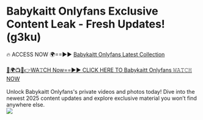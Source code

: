 # Babykaitt Onlyfans Exclusive Content Leak - Fresh Updates! (g3ku)

🔥 ACCESS NOW 🌍==►► <a href="https://tinyurl.com/kvy9nzfs" rel="nofollow">Babykaitt Onlyfans Latest Collection</a>
<br><br>
[🔴🌍📺📱👉WA𝚃CH Now==►► CLICK HERE TO Babykaitt Onlyfans 𝚆𝙰𝚃𝙲𝙷 NOW](https://tinyurl.com/kvy9nzfs)
<br><br>
Unlock Babykaitt Onlyfans's private videos and photos today! Dive into the newest 2025 content updates and explore exclusive material you won’t find anywhere else.
<br>
<a href="https://tinyurl.com/kvy9nzfs" rel="nofollow" data-target="animated-image.originalLink"><img src="https://camo.githubusercontent.com/8a4f000d20f83aca3bf7ec5f350d767afa0574a8a352519fd8cfa583a6f93a33/68747470733a2f2f692e696d6775722e636f6d2f644a486b345a712e676966" data-canonical-src="https://i.imgur.com/dJHk4Zq.gif" style="max-width: 100%; display: inline-block;" data-target="animated-image.originalImage"></a>
<br>
